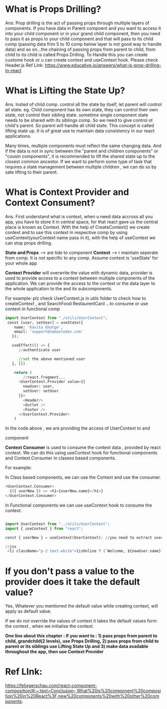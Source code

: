 # What is Props Drilling?
Ans: Prop drilling is the act of passing props through multiple layers of components.
 If you have data in Parent compoent and you want to access it into your child component or in your grand child component, then you need to pass it as props to your child component and that will pass to its child comp (passing data frim 5 to 10 comp below layer is not good way to handle data) and so on...the chaining of passing props from parent to child, from child to its child is called Props Drilling. To Handle this you can create custome hook or u can create context and useContext hook. Please check  Header.js
Ref Link: https://www.educative.io/answers/what-is-prop-drilling-in-react

# What is Lifting the State Up?
Ans. Insted of child comp. control all the state by itself, let parent will control all state.
eg. Child component has its own state, they can control their own state, not control their sibling state. sometime single component state needs to be shared with its siblings comp. So we need to give control ot child's parent. So parent will handle all child state. This concept is called lifting state up. It is of great use to maintain data consistency in our react applications.

Many times, multiple components must reflect the same changing data. And if the data is not in sync between the "parent and children components" or "cousin components", it is recommended to lift the shared state up to the closest common ancestor. If we want to perform some type of task that requires a state management between multiple children , we can do so by sate lifting to their parent.

# What is Context Provider and Context Consument?
Ans. First understand what is context, when u need data accross all you app, you have to store it in central space, for that react gave us the central place is known as Context.
With the help of CreateContext() we create context and to use this context in respective comp by using useContext(yourContext name pass in it), with the help of useContext we can stop props drilling.

**State and Props** --> are tide to component
**Context** --> r maintain seperate from comp. It is not specific to any comp. Assume context is 'useState' for your whole app

**Context Provider** will overwrite the value with dynamic data, provider is used to provide access to a context between multiple components of the application. We can provide the access to the context or the data layer to the whole application to the and its subcomponents.

For example: plz check UserContext.js in utils folder to check how to createContext , and SearchFood RestaurentCard ...to consume or use context in functional comp

```python
import UserContext from "./utils/UserContext";
 const [user, setUser] = useState({
    name: 'Kavita Ghatge',
    email: 'support@namastedev.com'
   });

   useEffect(() => {
      //authenticate user

      //set the above mentioned user
   }, [])

    return (
        //react.fregment...
      <UserContext.Provider value={{
        newUser: user,
        setUser: setUser
      }}>  
        <Header/>
        <Outlet />
        <Footer />
      </UserContext.Provider>   
    )
```
In the code above , we are providing the access of UserContext to <Head /> <Outlet /> and <Footer /> component

**Context Consumer** is used to consume the context data , provided by react context. We can do this using useContext hook for functional components and Context.Consumer in clasees based components.

For example:

In Class based components, we can use the Context and use the consumer.
```python
<UserContext.Consumer>
  {({ userNew }) => <h1>{userNew.name}</h1>}
</UserContext.Consumer>
```
In Functional components we can use useContext hook to consume the context.
```python

import UserContext from "../utils/UserContext";
import { useContext } from "react";

const { userNew } = useContext(UserContext); //you need to extract user so we used {}

//jsx
 <li className="p-2 text-white">{isOnline ? (`Welcome, ${newUser.name}`) : 'Sleepy User'}</li>

```
# If you don't pass a value to the provider does it take the default value?
Yes, Whatever you mentioned the default value while creating context, will apply as default value.

If we do not override the values of context it takes the default values form the context , when we initialise the context.



**One line about this chapter : If you want to : 1) pass props from parent to child, grandchild(2 levels), use Props Drilling, 2) pass props from child to parent or its siblings use Lifting State Up and 3) make data available throughout the app, then use Context Provider**

# Ref LInk:
https://felixgerschau.com/react-component-composition/#:~:text=Conclusion-,What%20is%20component%20composition%20in%20React%3F,new%20components%20with%20other%20components.